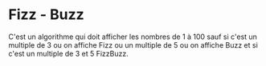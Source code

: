 # Fizz - Buzz

C'est un algorithme qui doit afficher les nombres de 1 à 100 sauf si c'est un multiple de 3 ou on affiche Fizz ou un multiple de 5 ou on affiche Buzz et si c'est un multiple de 3 et 5 FizzBuzz.
